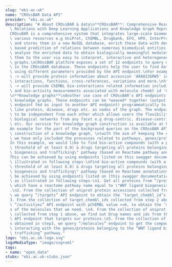 ```yaml
---
slug: "ebi-ac-uk"
name: "CROssBAR Data API"
provider: "ebi.ac.uk"
description: "# About CROssBAR & data\n**CROssBAR**: Comprehensive Resource of Biomedical\
  \ Relations with Deep Learning Applications and Knowledge Graph Representations\n\
  CROssBAR is a comprehensive system that integrates large-scale biomedical data from\
  \ various resources e.g UniProt, ChEMBL, Drugbank, EFO, HPO, InterPro & PubChem\
  \ and stores them in a new NoSQL database, enrich these data with deep learning\
  \ based prediction of relations between numerous biomedical entities, rigorously\
  \ analyse the enriched data to obtain biologically meaningful modules and display\
  \ them to the user via easy to interpret, interactive and heterogeneous knowledge\
  \ graphs.\nCROssBAR platform exposes a set of 12 endpoints to query data stored\
  \ in the CROssBAR database. These endpoints help the user to find data of interest\
  \ using different parameters provided by the API endpoint.\nFor example,\nhttps://www.ebi.ac.uk/tools/crossbar/proteins?accession=A0A023GRW5\
  \ -> will provide protein information about accession 'A0A023GRW5' including its\
  \ interactions, functions, cross-references, variations and more.\nhttps://www.ebi.ac.uk/tools/crossbar/activities?moleculeChemblId=CHEMBL465983\
  \ -> will provide ChEMBL bio-interactions related information including targets\
  \ and bio-activity measurements associated with molecule chembl id 'CHEMBL465983'\n\
  \n**Knowledge graphs**\nAnother use case of CROssBAR's API endpoints is in building\
  \ knowledge graphs. These endpoints can be *weaved* together (output from one API\
  \ endpoint fed as input to another API endpoint) programmatically to link nodes\
  \ like protein, disease, drugs etc. as nodes of the graph. The endpoints are designed\
  \ to be independent from each other which allows users the flexibility to drive\
  \ biological networks from any facet e.g drug-centric, disease-centric, gene-centric\
  \ etc. Our service for knowledge graph construction is available at https://crossbar.kansil.org.\n\
  An example for the part of the background queries on the CROssBAR API during the\
  \ construction of a knowledge graph, \n(with the aim of keeping the example simple,\
  \ we have only included the processes related to pathways, genes/proteins and drugs/compounds)\n\
  In this example, we would like to find bio-active compounds (with a pChEMBL value\
  \ threshold of at least 6.0) & drugs targeting all proteins belonging to \"WNT ligand\
  \ biogenesis and trafficking\" pathway (based on Reactome pathway annotations).\n\
  This can be achieved by using endpoints listed on this swagger documentation as\
  \ illustrated in following steps-\nFind bio-active compounds (with a pChEMBL value\
  \ threshold of at least 6.0) & drugs targeting all proteins belonging to \"WNT ligand\
  \ biogenesis and trafficking\" pathway (based on Reactome annotations)\nThis can\
  \ be achieved by using endpoints listed on [this swagger documentation](https://www.ebi.ac.uk/tools/crossbar/swagger-ui.html)\
  \ as illustrated in following steps-\n1. Get all proteins from “/proteins” API endpoint\
  \ which have a reactome pathway name equal to \"WNT ligand biogenesis and trafficking\"\
  .\n2. From the collection of uniprot protein accessions collected from step 1 above,\
  \ we query “/targets” API endpoint to obtain the ‘target_chembl_id’s of these proteins.\n\
  3. From the collection of target_chembl_ids collected from step 2 above, we query\
  \ “/activities” API endpoint with pChEMBL value >=6, to obtain the ’molecule_chembl_id’\
  s of the molecules that we need. \n4. From the collection of uniprot protein accessions\
  \ collected from step 1 above, we find out Drug names and ids from the “/drugs”\
  \ API endpoint that targets our proteins.\n5. From the collection of ’molecule_chembl_id’\
  s obtained in step3, we query “/molecules” endpoint to get the compounds that are\
  \ interacting with the genes/proteins belonging to the “WNT ligand biogenesis and\
  \ trafficking” pathway."
logo: "ebi.ac.uk-logo.svg"
logoMediaType: "image/svg+xml"
tags:
- name: "open_data"
stubs: "ebi.ac.uk-stubs.json"
---
```

